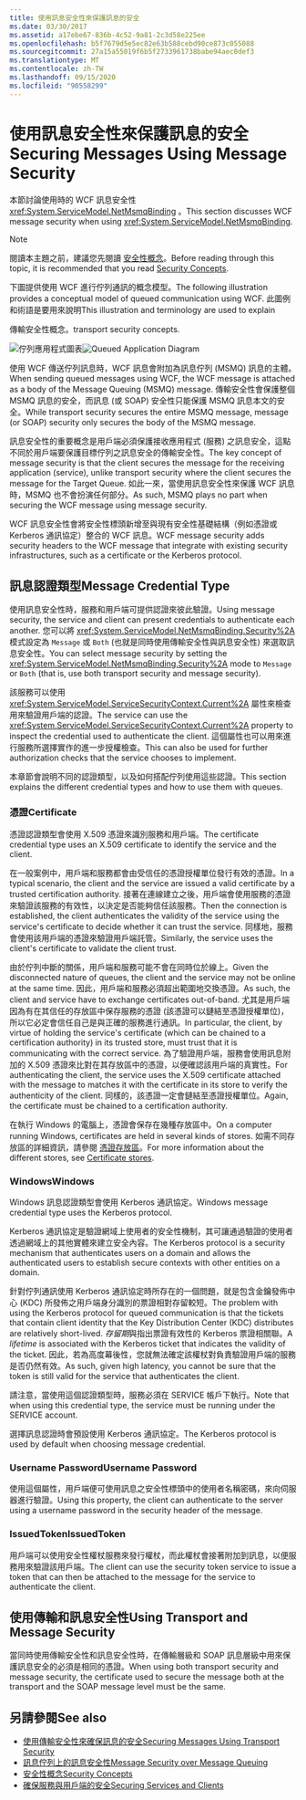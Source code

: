 ```yaml
---
title: 使用訊息安全性來保護訊息的安全
ms.date: 03/30/2017
ms.assetid: a17ebe67-836b-4c52-9a81-2c3d58e225ee
ms.openlocfilehash: b5f7679d5e5ec82e63b588cebd90ce873c055088
ms.sourcegitcommit: 27a15a55019f6b5f2733961738babe94aec0def3
ms.translationtype: MT
ms.contentlocale: zh-TW
ms.lasthandoff: 09/15/2020
ms.locfileid: "90558299"
---
```

# <a name="securing-messages-using-message-security"></a><span data-ttu-id="88c84-102">使用訊息安全性來保護訊息的安全</span><span class="sxs-lookup"><span data-stu-id="88c84-102">Securing Messages Using Message Security</span></span>
<span data-ttu-id="88c84-103">本節討論使用時的 WCF 訊息安全性 <xref:System.ServiceModel.NetMsmqBinding> 。</span><span class="sxs-lookup"><span data-stu-id="88c84-103">This section discusses WCF message security when using <xref:System.ServiceModel.NetMsmqBinding>.</span></span>  
  
> [!NOTE]
> <span data-ttu-id="88c84-104">閱讀本主題之前，建議您先閱讀 [安全性概念](security-concepts.md)。</span><span class="sxs-lookup"><span data-stu-id="88c84-104">Before reading through this topic, it is recommended that you read [Security Concepts](security-concepts.md).</span></span>  
  
 <span data-ttu-id="88c84-105">下圖提供使用 WCF 進行佇列通訊的概念模型。</span><span class="sxs-lookup"><span data-stu-id="88c84-105">The following illustration provides a conceptual model of queued communication using WCF.</span></span> <span data-ttu-id="88c84-106">此圖例和術語是要用來說明</span><span class="sxs-lookup"><span data-stu-id="88c84-106">This illustration and terminology are used to explain</span></span>  
  
 <span data-ttu-id="88c84-107">傳輸安全性概念。</span><span class="sxs-lookup"><span data-stu-id="88c84-107">transport security concepts.</span></span>  
  
 <span data-ttu-id="88c84-108">![佇列應用程式圖表](media/distributed-queue-figure.jpg "分散式佇列-圖表")</span><span class="sxs-lookup"><span data-stu-id="88c84-108">![Queued Application Diagram](media/distributed-queue-figure.jpg "Distributed-Queue-Figure")</span></span>  
  
 <span data-ttu-id="88c84-109">使用 WCF 傳送佇列訊息時，WCF 訊息會附加為訊息佇列 (MSMQ) 訊息的主體。</span><span class="sxs-lookup"><span data-stu-id="88c84-109">When sending queued messages using WCF, the WCF message is attached as a body of the Message Queuing (MSMQ) message.</span></span> <span data-ttu-id="88c84-110">傳輸安全性會保護整個 MSMQ 訊息的安全，而訊息 (或 SOAP) 安全性只能保護 MSMQ 訊息本文的安全。</span><span class="sxs-lookup"><span data-stu-id="88c84-110">While transport security secures the entire MSMQ message, message (or SOAP) security only secures the body of the MSMQ message.</span></span>  
  
 <span data-ttu-id="88c84-111">訊息安全性的重要概念是用戶端必須保護接收應用程式 (服務) 之訊息安全，這點不同於用戶端要保護目標佇列之訊息安全的傳輸安全性。</span><span class="sxs-lookup"><span data-stu-id="88c84-111">The key concept of message security is that the client secures the message for the receiving application (service), unlike transport security where the client secures the message for the Target Queue.</span></span> <span data-ttu-id="88c84-112">如此一來，當使用訊息安全性來保護 WCF 訊息時，MSMQ 也不會扮演任何部分。</span><span class="sxs-lookup"><span data-stu-id="88c84-112">As such, MSMQ plays no part when securing the WCF message using message security.</span></span>  
  
 <span data-ttu-id="88c84-113">WCF 訊息安全性會將安全性標頭新增至與現有安全性基礎結構（例如憑證或 Kerberos 通訊協定）整合的 WCF 訊息。</span><span class="sxs-lookup"><span data-stu-id="88c84-113">WCF message security adds security headers to the WCF message that integrate with existing security infrastructures, such as a certificate or the Kerberos protocol.</span></span>  
  
## <a name="message-credential-type"></a><span data-ttu-id="88c84-114">訊息認證類型</span><span class="sxs-lookup"><span data-stu-id="88c84-114">Message Credential Type</span></span>  
 <span data-ttu-id="88c84-115">使用訊息安全性時，服務和用戶端可提供認證來彼此驗證。</span><span class="sxs-lookup"><span data-stu-id="88c84-115">Using message security, the service and client can present credentials to authenticate each another.</span></span> <span data-ttu-id="88c84-116">您可以將 <xref:System.ServiceModel.NetMsmqBinding.Security%2A> 模式設定為 `Message` 或 `Both` (也就是同時使用傳輸安全性與訊息安全性) 來選取訊息安全性。</span><span class="sxs-lookup"><span data-stu-id="88c84-116">You can select message security by setting the <xref:System.ServiceModel.NetMsmqBinding.Security%2A> mode to `Message` or `Both` (that is, use both transport security and message security).</span></span>  
  
 <span data-ttu-id="88c84-117">該服務可以使用 <xref:System.ServiceModel.ServiceSecurityContext.Current%2A> 屬性來檢查用來驗證用戶端的認證。</span><span class="sxs-lookup"><span data-stu-id="88c84-117">The service can use the <xref:System.ServiceModel.ServiceSecurityContext.Current%2A> property to inspect the credential used to authenticate the client.</span></span> <span data-ttu-id="88c84-118">這個屬性也可以用來進行服務所選擇實作的進一步授權檢查。</span><span class="sxs-lookup"><span data-stu-id="88c84-118">This can also be used for further authorization checks that the service chooses to implement.</span></span>  
  
 <span data-ttu-id="88c84-119">本章節會說明不同的認證類型，以及如何搭配佇列使用這些認證。</span><span class="sxs-lookup"><span data-stu-id="88c84-119">This section explains the different credential types and how to use them with queues.</span></span>  
  
### <a name="certificate"></a><span data-ttu-id="88c84-120">憑證</span><span class="sxs-lookup"><span data-stu-id="88c84-120">Certificate</span></span>  
 <span data-ttu-id="88c84-121">憑證認證類型會使用 X.509 憑證來識別服務和用戶端。</span><span class="sxs-lookup"><span data-stu-id="88c84-121">The certificate credential type uses an X.509 certificate to identify the service and the client.</span></span>  
  
 <span data-ttu-id="88c84-122">在一般案例中，用戶端和服務都會由受信任的憑證授權單位發行有效的憑證。</span><span class="sxs-lookup"><span data-stu-id="88c84-122">In a typical scenario, the client and the service are issued a valid certificate by a trusted certification authority.</span></span> <span data-ttu-id="88c84-123">接著在連線建立之後，用戶端會使用服務的憑證來驗證該服務的有效性，以決定是否能夠信任該服務。</span><span class="sxs-lookup"><span data-stu-id="88c84-123">Then the connection is established, the client authenticates the validity of the service using the service's certificate to decide whether it can trust the service.</span></span> <span data-ttu-id="88c84-124">同樣地，服務會使用該用戶端的憑證來驗證用戶端託管。</span><span class="sxs-lookup"><span data-stu-id="88c84-124">Similarly, the service uses the client's certificate to validate the client trust.</span></span>  
  
 <span data-ttu-id="88c84-125">由於佇列中斷的關係，用戶端和服務可能不會在同時位於線上。</span><span class="sxs-lookup"><span data-stu-id="88c84-125">Given the disconnected nature of queues, the client and the service may not be online at the same time.</span></span> <span data-ttu-id="88c84-126">因此，用戶端和服務必須超出範圍地交換憑證。</span><span class="sxs-lookup"><span data-stu-id="88c84-126">As such, the client and service have to exchange certificates out-of-band.</span></span> <span data-ttu-id="88c84-127">尤其是用戶端因為有在其信任的存放區中保存服務的憑證 (該憑證可以鏈結至憑證授權單位)，所以它必定會信任自己是與正確的服務進行通訊。</span><span class="sxs-lookup"><span data-stu-id="88c84-127">In particular, the client, by virtue of holding the service's certificate (which can be chained to a certification authority) in its trusted store, must trust that it is communicating with the correct service.</span></span> <span data-ttu-id="88c84-128">為了驗證用戶端，服務會使用訊息附加的 X.509 憑證來比對在其存放區中的憑證，以便確認該用戶端的真實性。</span><span class="sxs-lookup"><span data-stu-id="88c84-128">For authenticating the client, the service uses the X.509 certificate attached with the message to matches it with the certificate in its store to verify the authenticity of the client.</span></span> <span data-ttu-id="88c84-129">同樣的，該憑證一定會鏈結至憑證授權單位。</span><span class="sxs-lookup"><span data-stu-id="88c84-129">Again, the certificate must be chained to a certification authority.</span></span>  
  
 <span data-ttu-id="88c84-130">在執行 Windows 的電腦上，憑證會保存在幾種存放區中。</span><span class="sxs-lookup"><span data-stu-id="88c84-130">On a computer running Windows, certificates are held in several kinds of stores.</span></span> <span data-ttu-id="88c84-131">如需不同存放區的詳細資訊，請參閱 [憑證存放區](/previous-versions/windows/it-pro/windows-server-2003/cc757138(v=ws.10))。</span><span class="sxs-lookup"><span data-stu-id="88c84-131">For more information about the different stores, see [Certificate stores](/previous-versions/windows/it-pro/windows-server-2003/cc757138(v=ws.10)).</span></span>  
  
### <a name="windows"></a><span data-ttu-id="88c84-132">Windows</span><span class="sxs-lookup"><span data-stu-id="88c84-132">Windows</span></span>  
 <span data-ttu-id="88c84-133">Windows 訊息認證類型會使用 Kerberos 通訊協定。</span><span class="sxs-lookup"><span data-stu-id="88c84-133">Windows message credential type uses the Kerberos protocol.</span></span>  
  
 <span data-ttu-id="88c84-134">Kerberos 通訊協定是驗證網域上使用者的安全性機制，其可讓通過驗證的使用者透過網域上的其他實體來建立安全內容。</span><span class="sxs-lookup"><span data-stu-id="88c84-134">The Kerberos protocol is a security mechanism that authenticates users on a domain and allows the authenticated users to establish secure contexts with other entities on a domain.</span></span>  
  
 <span data-ttu-id="88c84-135">針對佇列通訊使用 Kerberos 通訊協定時所存在的一個問題，就是包含金鑰發佈中心 (KDC) 所發佈之用戶端身分識別的票證相對存留較短。</span><span class="sxs-lookup"><span data-stu-id="88c84-135">The problem with using the Kerberos protocol for queued communication is that the tickets that contain client identity that the Key Distribution Center (KDC) distributes are relatively short-lived.</span></span> <span data-ttu-id="88c84-136">*存留期*與指出票證有效性的 Kerberos 票證相關聯。</span><span class="sxs-lookup"><span data-stu-id="88c84-136">A *lifetime* is associated with the Kerberos ticket that indicates the validity of the ticket.</span></span> <span data-ttu-id="88c84-137">因此，若為高度幕後性，您就無法確定該權杖對負責驗證用戶端的服務是否仍然有效。</span><span class="sxs-lookup"><span data-stu-id="88c84-137">As such, given high latency, you cannot be sure that the token is still valid for the service that authenticates the client.</span></span>  
  
 <span data-ttu-id="88c84-138">請注意，當使用這個認證類型時，服務必須在 SERVICE 帳戶下執行。</span><span class="sxs-lookup"><span data-stu-id="88c84-138">Note that when using this credential type, the service must be running under the SERVICE account.</span></span>  
  
 <span data-ttu-id="88c84-139">選擇訊息認證時會預設使用 Kerberos 通訊協定。</span><span class="sxs-lookup"><span data-stu-id="88c84-139">The Kerberos protocol is used by default when choosing message credential.</span></span>
  
### <a name="username-password"></a><span data-ttu-id="88c84-140">Username Password</span><span class="sxs-lookup"><span data-stu-id="88c84-140">Username Password</span></span>  
 <span data-ttu-id="88c84-141">使用這個屬性，用戶端便可使用訊息之安全性標頭中的使用者名稱密碼，來向伺服器進行驗證。</span><span class="sxs-lookup"><span data-stu-id="88c84-141">Using this property, the client can authenticate to the server using a username password in the security header of the message.</span></span>  
  
### <a name="issuedtoken"></a><span data-ttu-id="88c84-142">IssuedToken</span><span class="sxs-lookup"><span data-stu-id="88c84-142">IssuedToken</span></span>  
 <span data-ttu-id="88c84-143">用戶端可以使用安全性權杖服務來發行權杖，而此權杖會接著附加到訊息，以便服務用來驗證該用戶端。</span><span class="sxs-lookup"><span data-stu-id="88c84-143">The client can use the security token service to issue a token that can then be attached to the message for the service to authenticate the client.</span></span>  
  
## <a name="using-transport-and-message-security"></a><span data-ttu-id="88c84-144">使用傳輸和訊息安全性</span><span class="sxs-lookup"><span data-stu-id="88c84-144">Using Transport and Message Security</span></span>  
 <span data-ttu-id="88c84-145">當同時使用傳輸安全性和訊息安全性時，在傳輸層級和 SOAP 訊息層級中用來保護訊息安全的必須是相同的憑證。</span><span class="sxs-lookup"><span data-stu-id="88c84-145">When using both transport security and message security, the certificate used to secure the message both at the transport and the SOAP message level must be the same.</span></span>  
  
## <a name="see-also"></a><span data-ttu-id="88c84-146">另請參閱</span><span class="sxs-lookup"><span data-stu-id="88c84-146">See also</span></span>

- [<span data-ttu-id="88c84-147">使用傳輸安全性來確保訊息的安全</span><span class="sxs-lookup"><span data-stu-id="88c84-147">Securing Messages Using Transport Security</span></span>](securing-messages-using-transport-security.md)
- [<span data-ttu-id="88c84-148">訊息佇列上的訊息安全性</span><span class="sxs-lookup"><span data-stu-id="88c84-148">Message Security over Message Queuing</span></span>](../samples/message-security-over-message-queuing.md)
- [<span data-ttu-id="88c84-149">安全性概念</span><span class="sxs-lookup"><span data-stu-id="88c84-149">Security Concepts</span></span>](security-concepts.md)
- [<span data-ttu-id="88c84-150">確保服務與用戶端的安全</span><span class="sxs-lookup"><span data-stu-id="88c84-150">Securing Services and Clients</span></span>](securing-services-and-clients.md)
